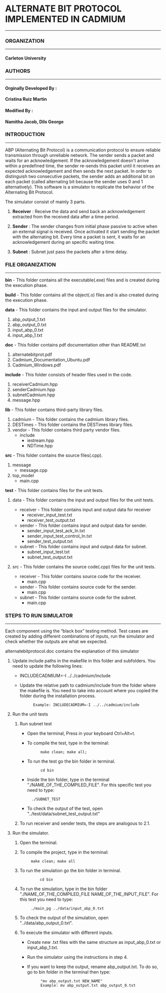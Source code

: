 # ALTERNATE BIT PROTOCOL IMPLEMENTED IN CADMIUM #

----------
### ORGANIZATION ###

----------

#### Carleton University ####


### AUTHORS ###

----------
#### Orginally Developed By  : ####

**Cristina Ruiz Martin**
#### Modified By  : ####
**Namitha Jacob, Dils George**


### INTRODUCTION ###

----------
ABP (Alternating Bit Protocol) is a communication protocol to ensure reliable transmission
through unreliable network. The sender sends a packet and waits for an acknowledgement. If the acknowledgement doesn't arrive within a predefined time, the sender re-sends this packet until it receives an expected acknowledgement and then sends the next packet. In order to distinguish two consecutive packets, the sender adds an additional bit on each packet (called alternating bit because the sender uses 0 and 1 alternatively). This software is a simulator to replicate the behavior of the Alternating Bit Protocol. 

The simulator consist of mainly 3 parts.

1. **Receiver** :  Receive the data and send back an acknowledgement extracted
from the received data after a time period.

2. **Sender**   : The sender changes from initial phase passive to active when an external signal is received. Once activated it start sending the packet with the alternating bit. Every time a packet is sent, it waits for an acknowledgement during an specific waiting time.

3. **Subnet**   : Subnet just pass the packets after a time delay.

### FILE ORGANIZATION ###


----------

**bin** - This folder contains all the executable(.exe) files and is created during the execution phase.

**build** - This folder contains all the object(.o) files and is also created during the execution phase.

**data** - This folder contains the input and output files for the simulator.

1. abp_output\_1.txt
2. abp_output\_0.txt
3. input_abp\_0.txt
4. input_abp\_1.txt
		 

**doc** - This folder contains pdf documentation other than README.txt

1. alternatebitprot.pdf
2. Cadmium_Documentation\_Ubuntu.pdf
3. Cadmium\_Windows.pdf
		
		
**include** - This folder consists of  header files used in the code.

1. receiverCadmium.hpp
2. senderCadmium.hpp
3. subnetCadmium.hpp
4. message.hpp
		 
				
**lib** - This folder contains third-party library files.

1. cadmium - This folder contains the cadmium library files.
2. DESTimes - This folder contains the DESTimes library files.
3. vendor   - This folder contains third party vendor files.
    + include
        * iestream.hpp
        * NDTime.hpp 

		 
**src** - This folder contains the source files(.cpp).

1. message 
    + message.cpp
2. top_model
    + main.cpp	 		

**test** - This folder contains files for the unit tests.

1. data  - This folder contains the input and output files for the unit tests.
    + receiver  - This folder contains input and output data for receiver
        * receiver_input\_test.txt
		* receiver_test\_output.txt
	+ sender - This folder contains input and output data for sender.
	    * sender_input_test_ack\_In.txt
	    * sender_input_test_control\_In.txt
	    * sender_test\_output.txt
	+ subnet  - This folder contains input and output data for subnet.
	    * subnet_input\_test.txt
	    * subnet_test\_output.txt
	    
2. src - This folder contains the source code(.cpp) files for the unit tests.
    + receiver - This folder contains source code for the receiver.
        * main.cpp
    + sender  - This folder contains source code for the sender.
        * main.cpp
    + subnet  - This folder contains source code for the subnet.
        * main.cpp

### STEPS TO RUN SIMULATOR ###

----------

Each component using the “black box” testing method. Test cases are created by adding different combinations of inputs, run the simulator and check whether the outputs are what we expected.

alternatebitprotocol.doc contains the explanation of this simulator

1. Update include paths in the makefile in this folder and subfolders. You need to update the following lines:
    * INCLUDECADMIUM=-I ../../cadmium/include
    * Update the relative path to cadmium/include from the folder where the makefile is. You need to take into account where you copied the folder during the installation process.
          
				Example: INCLUDECADMIUM=-I ../../cadmium/include
2. Run the unit tests
    1. Run subnet test
        * Open the terminal, Press in your keyboard Ctrl+Alt+t.
        * To compile the test, type in the terminal:
          
					make clean; make all;
        * To run the test go the bin folder in terminal. 
          
					cd bin
        * Inside the bin folder, type in the terminal "./NAME_OF_THE_COMPILED_FILE". For this specific test you need to type:
 

				./SUBNET_TEST	  
        * To check the output of the test, open  "../test/data/subnet_test\_output.txt"
    2. To run receiver and sender tests, the steps are analogous to 2.1.

3. Run the simulator.
    1. Open the terminal.
    2. To compile the project, type in the terminal:
 
				make clean; make all
    3. To run the simulation go the bin folder in terminal.

					cd bin
    4. To run the simulation, type in the bin folder "./NAME_OF_THE_COMPILED\_FILE       NAME_OF_THE_INPUT\_FILE". For this test you need to type:
		
				./main_pg ../data/input_abp_0.txt

    5. To check the output of the simulation, open "../data/abp_output\_0.txt".
    6. To execute the simulator with different inputs.
        * Create new .txt files with the same structure as input_abp\_0.txt or input_abp\_1.txt.
        * Run the simulator using the instructions in step 4.
        * If you want to keep the output, rename abp_output.txt. To do so, go to bin folder in the terminal then type:
        
					"mv abp_output.txt NEW_NAME"
					Example: mv abp_output.txt abp_output_0.txt

 

